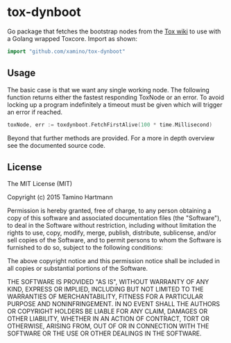 # tox-dynboot
Go package that fetches the bootstrap nodes from the [Tox wiki](https://wiki.tox.im/Nodes) to use with a Golang wrapped Toxcore.
Import as shown:

```go
import "github.com/xamino/tox-dynboot"
```

## Usage
The basic case is that we want any single working node.
The following function returns either the fastest responding ToxNode or an error.
To avoid locking up a program indefinitely a timeout must be given which will trigger an error if reached.

```go
toxNode, err := toxdynboot.FetchFirstAlive(100 * time.Millisecond)
```

Beyond that further methods are provided.
For a more in depth overview see the documented source code.

## License

The MIT License (MIT)

Copyright (c) 2015 Tamino Hartmann

Permission is hereby granted, free of charge, to any person obtaining a copy
of this software and associated documentation files (the "Software"), to deal
in the Software without restriction, including without limitation the rights
to use, copy, modify, merge, publish, distribute, sublicense, and/or sell
copies of the Software, and to permit persons to whom the Software is
furnished to do so, subject to the following conditions:

The above copyright notice and this permission notice shall be included in all
copies or substantial portions of the Software.

THE SOFTWARE IS PROVIDED "AS IS", WITHOUT WARRANTY OF ANY KIND, EXPRESS OR
IMPLIED, INCLUDING BUT NOT LIMITED TO THE WARRANTIES OF MERCHANTABILITY,
FITNESS FOR A PARTICULAR PURPOSE AND NONINFRINGEMENT. IN NO EVENT SHALL THE
AUTHORS OR COPYRIGHT HOLDERS BE LIABLE FOR ANY CLAIM, DAMAGES OR OTHER
LIABILITY, WHETHER IN AN ACTION OF CONTRACT, TORT OR OTHERWISE, ARISING FROM,
OUT OF OR IN CONNECTION WITH THE SOFTWARE OR THE USE OR OTHER DEALINGS IN THE
SOFTWARE.
